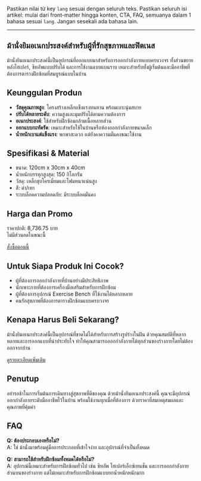 Pastikan nilai từ key `lang` sesuai dengan seluruh teks.
Pastikan seluruh isi artikel: mulai dari front-matter hingga konten, CTA, FAQ, semuanya dalam 1 bahasa sesuai `lang`. Jangan sesekali ada bahasa lain.

---
<h2>ม้านั่งยิมอเนกประสงค์สำหรับผู้ที่รักสุขภาพและฟิตเนส</h2>

ม้านั่งยิมอเนกประสงค์นี้เป็นอุปกรณ์ที่ออกแบบมาสำหรับการออกกำลังกายแบบครบวงจร ทั้งส่วนขยายหลังไฮเปอร์, ซิทอัพแบบปรับได้ และการใช้งานแบบแบนราบ เหมาะสำหรับทั้งผู้เริ่มต้นและมืออาชีพที่ต้องการตารางฝึกซ้อมที่สมบูรณ์แบบในบ้าน

<h2>Keunggulan Produก</h2>

- **วัสดุคุณภาพสูง**: โครงสร้างเหล็กแข็งแรงทนทาน พร้อมเบาะนุ่มสบาย
- **ปรับได้หลายระดับ**: ความสูงและมุมปรับได้ตามความต้องการ
- **อเนกประสงค์**: ใช้สำหรับฝึกซ้อมกล้ามเนื้อหลายส่วน
- **ออกแบบกะทัดรัด**: เหมาะสำหรับใช้ในบ้านหรือห้องออกกำลังกายขนาดเล็ก
- **น้ำหนักเบาแต่แข็งแรง**: พกพาสะดวก แต่ยังคงความมั่นคงขณะใช้งาน

<h2>Spesifikasi & Material</h2>

- ขนาด: 120cm x 30cm x 40cm
- น้ำหนักบรรทุกสูงสุด: 150 กิโลกรัม
- วัสดุ: เหล็กชุบโครเมี่ยมและโฟมหนาแน่นสูง
- สี: ดำ/เทา
- ระบบล็อคความปลอดภัย: มีระบบล็อคมั่นคง

<h2>Harga dan Promo</h2>

ราคาปกติ: 8,736.75 บาท  
ไม่มีส่วนลดในขณะนี้

<div class="flex justify-center my-2">
<a href="https://buy.csgad.com/olaQ7cI" rel="nofollow sponsored" target="_blank" class="py-2 px-4 rounded-md text-white font-semibold bg-gradient-to-r from-[#f73c22] to-[#ff7b48]">สั่งซื้อตอนนี้</a>
</div>

<h2>Untuk Siapa Produk Ini Cocok?</h2>

- ผู้ที่ต้องการออกกำลังกายที่บ้านอย่างมีประสิทธิภาพ
- นักเพาะกายที่ต้องการเครื่องมือเสริมสำหรับการฝึกซ้อม
- ผู้ที่ต้องการอุปกรณ์ Exercise Bench ที่ใช้งานได้หลากหลาย
- คนรักสุขภาพที่ต้องการตารางฝึกซ้อมแบบครบวงจร

<h2>Kenapa Harus Beli Sekarang?</h2>

ม้านั่งยิมอเนกประสงค์นี้เป็นอุปกรณ์ที่ขาดไม่ได้สำหรับการสร้างรูปร่างในฝัน ด้วยคุณสมบัติที่หลากหลายและการออกแบบที่น่าประทับใจ ทำให้คุณสามารถออกกำลังกายได้ทุกส่วนของร่างกายโดยไม่ต้องออกจากบ้าน

<div class="flex justify-center my-2">
<a href="https://buy.csgad.com/olaQ7cI" rel="nofollow sponsored" target="_blank" class="py-2 px-4 rounded-md text-white font-semibold bg-gradient-to-r from-[#f73c22] to-[#ff7b48]">ดูรายละเอียดเพิ่มเติม</a>
</div>

<h2>Penutup</h2>

อย่ารอช้าในการเริ่มต้นการเดินทางสู่สุขภาพที่ดีของคุณ ด้วยม้านั่งยิมอเนกประสงค์นี้ คุณจะมีอุปกรณ์ออกกำลังกายระดับมืออาชีพไว้ในบ้าน พร้อมใช้งานทุกเมื่อที่ต้องการ ด้วยราคาที่สมเหตุสมผลและคุณภาพที่คุ้มค่า

<h2>FAQ</h2>

**Q: ต้องประกอบเองหรือไม่?**  
A: ใช่ ม้านั่งมาพร้อมคู่มือการประกอบที่เข้าใจง่าย และอุปกรณ์ที่จำเป็นทั้งหมด

**Q: สามารถใช้สำหรับฝึกซ้อมทั้งหมดได้หรือไม่?**  
A: อุปกรณ์นี้เหมาะสำหรับการฝึกซ้อมทั่วไป เช่น ซิทอัพ ไฮเปอร์เอ็กซ์เทนชั่น และการออกกำลังกายส่วนบนของร่างกาย แต่ไม่เหมาะสำหรับการฝึกซ้อมแบบยกน้ำหนักหนักมาก